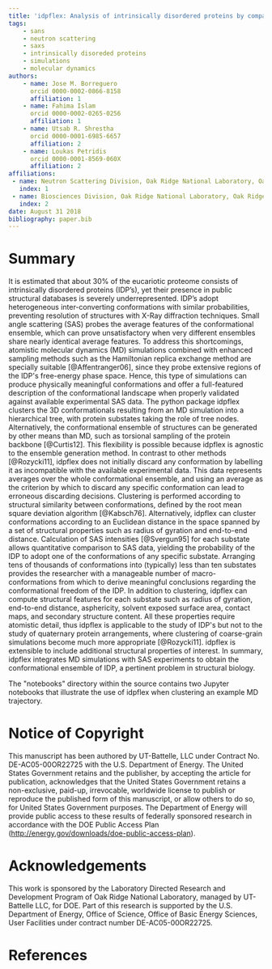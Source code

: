 ```yaml
---
title: 'idpflex: Analysis of intrinsically disordered proteins by comparing MDsimulations to Small Angle Scattering experiments'
tags:
    - sans
    - neutron scattering
    - saxs
    - intrinsically disoreded proteins
    - simulations
    - molecular dynamics
authors:
    - name: Jose M. Borreguero
      orcid 0000-0002-0866-8158
      affiliation: 1
    - name: Fahima Islam
      orcid 0000-0002-0265-0256
      affiliation: 1
    - name: Utsab R. Shrestha
      orcid 0000-0001-6985-6657
      affiliation: 2
    - name: Loukas Petridis 
      orcid 0000-0001-8569-060X
      affiliation: 2
affiliations:
 - name: Neutron Scattering Division, Oak Ridge National Laboratory, Oak Ridge TN, USA
   index: 1
 - name: Biosciences Division, Oak Ridge National Laboratory, Oak Ridge TN, USA.
   index: 2
date: August 31 2018
bibliography: paper.bib
---
```


# Summary

It is estimated that about 30\% of the eucariotic proteome consists of intrinsically disordered proteins (IDP’s), yet their presence in public structural databases is severely underrepresented.
IDP’s adopt heterogeneous inter-converting conformations with similar probabilities, preventing resolution of structures with X-Ray diffraction techniques.
Small angle scattering (SAS) probes the average features of the conformational ensemble, which can
prove unsatisfactory when very different ensembles share nearly identical average features.
To address this shortcomings, atomistic molecular dynamics (MD) simulations combined with enhanced sampling methods such as the
Hamiltonian replica exchange method are specially suitable [@Affentranger06], since they probe extensive regions of the IDP's free-energy phase space.
Hence, this type of simulations can produce physically meaningful conformations and offer a full-featured description of the conformational landscape when properly validated against available experimental SAS data.
The python package idpflex clusters the 3D conformationals resulting from an MD simulation into a
hierarchical tree, with protein substates taking the role of tree nodes.
Alternatively, the conformational ensemble of structures can be generated by other means than MD, such as torsional sampling of the protein backbone [@Curtis12].
This flexibility is possible because idpflex is agnostic to the ensemble generation method.
In contrast to other methods [@Rozycki11], idpflex does not initially discard any conformation by labelling it as incompatible with the available experimental data.
This data represents averages over the whole conformational ensemble, and using an average as the criterion by which to discard any specific conformation can lead to erroneous discarding decisions.
Clustering is performed according to structural similarity between conformations, defined by the root mean square deviation algorithm [@Kabsch76].
Alternatively, idpflex can cluster conformations according to an Euclidean distance in the space spanned by a set of structural properties such as radius of gyration and end-to-end distance.
Calculation of SAS intensities [@Svergun95] for each substate allows quantitative comparison to SAS data, yielding the probability of the IDP to adopt one of the conformations of any specific substate.
Arranging tens of thousands of conformations into (typically) less than ten substates provides the researcher with a manageable number of macro-conformations from which to derive meaningful conclusions regarding the conformational freedom of the IDP.
In addition to clustering, idpflex can compute structural features for each substate such as radius of gyration, end-to-end distance, asphericity, solvent exposed surface area, contact maps, and secondary structure content.
All these properties require atomistic detail, thus idpflex is applicable to the study of IDP's but not to the study of quaternary protein arrangements, where clustering of coarse-grain simulations become much more appropriate [@Rozycki11].
idpflex is extensible to include additional structural properties of interest.
In summary, idpflex integrates MD simulations with SAS experiments to obtain the conformational ensemble of IDP, a pertinent problem in structural biology.

The "notebooks" directory within the source contains two Jupyter notebooks that illustrate the use of idpflex when clustering an example MD trajectory.

# Notice of Copyright

This manuscript has been authored by UT-Battelle, LLC under Contract No.
DE-AC05-00OR22725 with the U.S. Department of Energy. The United States
Government retains and the publisher, by accepting the article for
publication, acknowledges that the United States Government retains a
non-exclusive, paid-up, irrevocable, worldwide license to publish or
reproduce the published form of this manuscript, or allow others to do
so, for United States Government purposes. The Department of Energy will
provide public access to these results of federally sponsored research
in accordance with the DOE Public Access Plan
(http://energy.gov/downloads/doe-public-access-plan).

# Acknowledgements

This work is sponsored by the Laboratory Directed Research and
Development Program of Oak Ridge National Laboratory, managed by
UT-Battelle LLC, for DOE. Part of this research is supported by the U.S.
Department of Energy, Office of Science, Office of Basic Energy
Sciences, User Facilities under contract number DE-AC05-00OR22725.

# References

